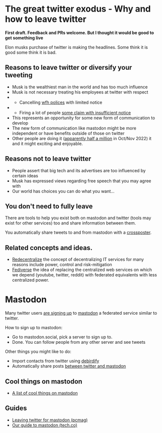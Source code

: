 # The great twitter exodus - Why and how to leave twitter

**First draft. Feedback and PRs welcome. But I thought it would be good to get something live**

Elon musks purchase of twitter is making the headlines. Some think it is good some think it is bad.

## Reasons to leave twitter or diversify your tweeting

* Musk is the wealthiest man in the world and has too much influence
* Musk is not necessary treating his employees at twitter with respect
* * Cancelling [wfh polices](https://www.bloomberg.com/news/articles/2022-11-10/musk-s-first-email-to-twitter-staff-ends-remote-work) with limited notice
* * Firing a lot of people [some claim with insufficient notice](https://www.latimes.com/entertainment-arts/story/2022-11-04/twitter-layoffs-employee-tweets-elon-musk) 
* This represents an opportunity for some new form of communication to develop
* The new form of communication like mastodon might be more independent or have benefits outside of those on twitter
* Other people are doing it ([apparently half a million](https://mastodon.social/@Gargron/109300967725833789) in Oct/Nov 2022) it and it might exciting and enjoyable. 

## Reasons not to leave twitter

* People assert that big tech and its advertises are too influenced by certain ideas
* Musk has expressed views regarding free speech that you may agree with
* Our world has choices you can do what you want...

## You don't need to fully leave

There are tools to help you exist both on mastodon and twitter (tools may exist for other services) too and share information between them.

You automatically share tweets to and from mastodon with a [crossposter](crossposter.masto.donte.com.br). 

## Related concepts and ideas.

* [Redecentralize](https://redecentralize.org/about/) the concept of decentralizing IT services for many reasons include power, control and risk-mitigation
* [Fediverse](https://en.wikipedia.org/wiki/Fediverse) the idea of replacing the centralized web services on which we depend (youtube, twitter, reddit) with federated equivalents with less centralized power.

# Mastodon

Many twitter users [are signing up](https://www.theguardian.com/technology/2022/nov/08/mastodon-what-is-it-how-do-i-join-use-find-best-server-list-change-elon-musk-twitter-leaving-social-network-alternative) to [mastodon](https://mastodon.social) a federated service similar to twitter. 

How to sign up to mastodon:

* Go to mastodon.social, pick a server to sign up to.
* Done. You can follow people from any other server and see tweets

Other things you might like to do:

* Import contacts from twitter using [debirdify](https://pruvisto.org/debirdify/)
* Automatically share posts [between twitter and mastodon](crossposter.masto.donte.com.br)

## Cool things on mastodon

* [A list of cool things on mastodon](https://github.com/tleb/awesome-mastodon)

##  Guides

* [Leaving twitter for mastodon (pcmag)](https://uk.pcmag.com/social-media/140040/how-to-leave-twitter-for-mastodon) 
* [Our guide to mastodon (tech.co)](https://tech.co/news/our-guide-to-mastodon)
